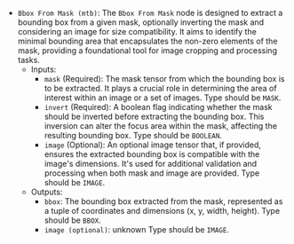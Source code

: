 - `Bbox From Mask (mtb)`: The `Bbox From Mask` node is designed to extract a bounding box from a given mask, optionally inverting the mask and considering an image for size compatibility. It aims to identify the minimal bounding area that encapsulates the non-zero elements of the mask, providing a foundational tool for image cropping and processing tasks.
    - Inputs:
        - `mask` (Required): The mask tensor from which the bounding box is to be extracted. It plays a crucial role in determining the area of interest within an image or a set of images. Type should be `MASK`.
        - `invert` (Required): A boolean flag indicating whether the mask should be inverted before extracting the bounding box. This inversion can alter the focus area within the mask, affecting the resulting bounding box. Type should be `BOOLEAN`.
        - `image` (Optional): An optional image tensor that, if provided, ensures the extracted bounding box is compatible with the image's dimensions. It's used for additional validation and processing when both mask and image are provided. Type should be `IMAGE`.
    - Outputs:
        - `bbox`: The bounding box extracted from the mask, represented as a tuple of coordinates and dimensions (x, y, width, height). Type should be `BBOX`.
        - `image (optional)`: unknown Type should be `IMAGE`.
